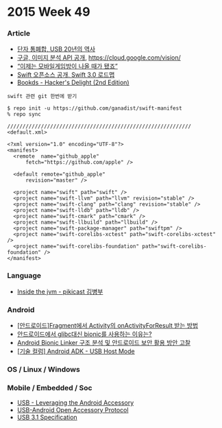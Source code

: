 2015 Week 49
=============

### Article

* [단자 통폐합, USB 20년의 역사](http://it.donga.com/22968/)
* [구글, 이미지 분석 API 공개](http://www.bloter.net/archives/245206), https://cloud.google.com/vision/
* [“이제는 모바일게임방이 나올 때가 됐죠”](http://outstanding.kr/%EC%9D%B4%EC%A0%9C%EB%8A%94-%EB%AA%A8%EB%B0%94%EC%9D%BC%EA%B2%8C%EC%9E%84%EB%B0%A9%EC%9D%B4-%EB%82%98%EC%98%AC-%EB%95%8C%EA%B0%80-%EB%90%90%EC%A3%A0/)
* [Swift 오픈소스 공개, Swift 3.0 로드맵](https://realm.io/kr/news/swift-opensource/)
* [Bookds - Hacker's Delight (2nd Edition)](http://www.amazon.com/dp/0321842685/ref=tsm_1_fb_lk)

```vim
swift 관련 git 한번에 받기

$ repo init -u https://github.com/ganadist/swift-manifest
% repo sync

////////////////////////////////////////////////////////////
<default.xml>

<?xml version="1.0" encoding="UTF-8"?>
<manifest>
  <remote  name="github_apple"
      fetch="https://github.com/apple" />

  <default remote="github_apple"
      revision="master" />

  <project name="swift" path="swift" />
  <project name="swift-llvm" path="llvm" revision="stable" />
  <project name="swift-clang" path="clang" revision="stable" />
  <project name="swift-lldb" path="lldb" />
  <project name="swift-cmark" path="cmark" />
  <project name="swift-llbuild" path="llbuild" />
  <project name="swift-package-manager" path="swiftpm" />
  <project name="swift-corelibs-xctest" path="swift-corelibs-xctest" />
  <project name="swift-corelibs-foundation" path="swift-corelibs-foundation" />
</manifest>

```

### Language

* [Inside the jvm - pikicast 김병부](http://www.slideshare.net/benjaminbkim9/inside-the-jvm-55722152)

### Android

* [[안드로이드]Fragment에서 Activity의 onActivityForResult 받는 방법](http://gun0912.tistory.com/43)
* [안드로이드에서 glibc대신 bionic를 사용하는 이유는?](http://iamhjoo.tistory.com/20)
* [Android Bionic Linker 구조 분석 및 안드로이드 보안 활용 방안 고찰](http://deview.kr/2013/detail.nhn?topicSeq=13)
* [[기술 컬럼] Android ADK - USB Host Mode](http://devguru.co.kr/blog/5851/)

### OS / Linux / Windows

### Mobile / Embedded / Soc

* [USB - Leveraging the Android Accessory](https://www.google.co.kr/url?sa=t&rct=j&q=&esrc=s&source=web&cd=1&cad=rja&uact=8&ved=0ahUKEwjE3_738bzJAhXIjpQKHU3KBtIQFgghMAA&url=http%3A%2F%2Fwww.adeneo-embedded.com%2Fcontent%2Fdownload%2F21248%2F280152%2Ffile%2Fabs2013_bisson.pdf&usg=AFQjCNH5bB9j7HXyXTebUEtWMR_mUwWnHg&sig2=yrFhzbHPvGsP8N_MjgG1gA)
* [USB-Android Open Accessory Protocol](http://osidays.com/osidays/wp-content/uploads/2014/12/aoa-adk-osidays-rajeshsola.pdf)
* [USB 3.1 Specification](http://www.usb.org/developers/docs/)